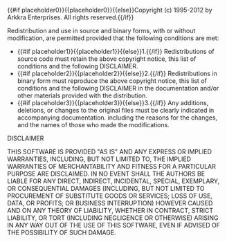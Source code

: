 {{#if placeholder0}}{{placeholder0}}{{else}}Copyright (c) 1995-2012 by Arkkra Enterprises. All rights reserved.{{/if}}

Redistribution and use in source and binary forms, with or without modification, are permitted provided that the following conditions are met:

* {{#if placeholder1}}{{placeholder1}}{{else}}1.{{/if}} Redistributions of source code must retain the above copyright notice, this list of conditions and the following DISCLAIMER.
* {{#if placeholder2}}{{placeholder2}}{{else}}2.{{/if}} Redistributions in binary form must reproduce the above copyright notice, this list of conditions and the following DISCLAIMER in the documentation and/or other materials provided with the distribution.
* {{#if placeholder3}}{{placeholder3}}{{else}}3.{{/if}} Any additions, deletions, or changes to the original files must be clearly indicated in accompanying documentation. including the reasons for the changes, and the names of those who made the modifications.

DISCLAIMER

THIS SOFTWARE IS PROVIDED &quot;AS IS&quot; AND ANY EXPRESS OR IMPLIED WARRANTIES, INCLUDING, BUT NOT LIMITED TO, THE IMPLIED WARRANTIES OF MERCHANTABILITY AND FITNESS FOR A PARTICULAR PURPOSE ARE DISCLAIMED. IN NO EVENT SHALL THE AUTHORS BE LIABLE FOR ANY DIRECT, INDIRECT, INCIDENTAL, SPECIAL, EXEMPLARY, OR CONSEQUENTIAL DAMAGES (INCLUDING, BUT NOT LIMITED TO PROCUREMENT OF SUBSTITUTE GOODS OR SERVICES; LOSS OF USE, DATA, OR PROFITS; OR BUSINESS INTERRUPTION) HOWEVER CAUSED AND ON ANY THEORY OF LIABILITY, WHETHER IN CONTRACT, STRICT LIABILITY, OR TORT (INCLUDING NEGLIGENCE OR OTHERWISE) ARISING IN ANY WAY OUT OF THE USE OF THIS SOFTWARE, EVEN IF ADVISED OF THE POSSIBILITY OF SUCH DAMAGE.